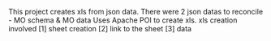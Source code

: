 This project creates xls from json data.
There were 2 json datas to reconcile - MO schema & MO data
Uses Apache POI to create xls.
xls creation involved
[1] sheet creation
[2] link to the sheet
[3] data

